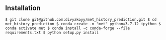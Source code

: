 

## Installation

`$ git clone git@github.com:divyakoyy/met_history_prediction.git
 $ cd met_history_prediction
 $ conda create -n "met" python=3.7.12 ipython
 $ conda activate met
 $ conda install -c conda-forge --file requirements.txt
 $ python setup.py install`
